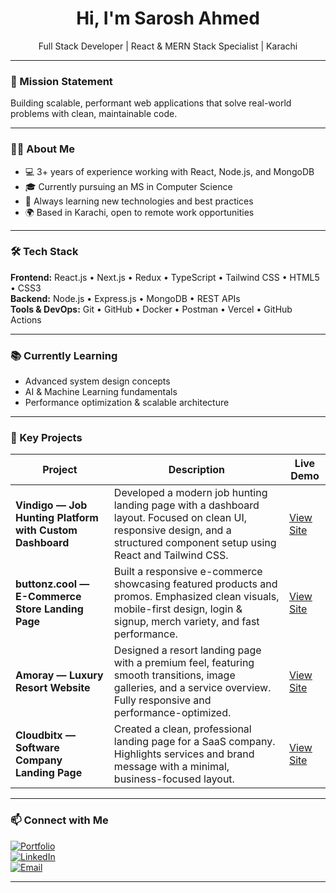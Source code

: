 <h1 align="center">Hi, I'm Sarosh Ahmed</h1>
<p align="center">
  Full Stack Developer | React & MERN Stack Specialist | Karachi
</p>

---

### 🎯 Mission Statement

Building scalable, performant web applications that solve real-world problems with clean, maintainable code.

---

### 👨‍💻 About Me

- 💻 3+ years of experience working with React, Node.js, and MongoDB  
- 🎓 Currently pursuing an MS in Computer Science  
- 🌱 Always learning new technologies and best practices  
- 🌍 Based in Karachi, open to remote work opportunities  

---

### 🛠️ Tech Stack

**Frontend:** React.js • Next.js • Redux • TypeScript • Tailwind CSS • HTML5 • CSS3  
**Backend:** Node.js • Express.js • MongoDB • REST APIs  
**Tools & DevOps:** Git • GitHub • Docker • Postman • Vercel • GitHub Actions

---

### 📚 Currently Learning

- Advanced system design concepts  
- AI & Machine Learning fundamentals  
- Performance optimization & scalable architecture  

---

### 🚀 Key Projects

| Project | Description | Live Demo |
|---------|-------------|-----------|
| **Vindigo — Job Hunting Platform with Custom Dashboard** | Developed a modern job hunting landing page with a dashboard layout. Focused on clean UI, responsive design, and a structured component setup using React and Tailwind CSS. | [View Site](https://frontend-dashboard-gules-rho.vercel.app/) |
| **buttonz.cool — E-Commerce Store Landing Page** | Built a responsive e-commerce showcasing featured products and promos. Emphasized clean visuals, mobile-first design, login & signup, merch variety, and fast performance. | [View Site](https://ecommerce-buttonz.vercel.app/) |
| **Amoray — Luxury Resort Website** | Designed a resort landing page with a premium feel, featuring smooth transitions, image galleries, and a service overview. Fully responsive and performance-optimized. | [View Site](https://amoraydemo.vercel.app/) |
| **Cloudbitx — Software Company Landing Page** | Created a clean, professional landing page for a SaaS company. Highlights services and brand message with a minimal, business-focused layout. | [View Site](https://cloudbitx.vercel.app/) |

---

### 📫 Connect with Me

[![Portfolio](https://img.shields.io/badge/Portfolio-0078D4?style=for-the-badge&logo=visual-studio-code&logoColor=white)](https://sarosh-portfolio-orcin.vercel.app/)  
[![LinkedIn](https://img.shields.io/badge/LinkedIn-0A66C2?style=for-the-badge&logo=linkedin&logoColor=white)](https://www.linkedin.com/in/sarosh-ahmed-48067811b)  
[![Email](https://img.shields.io/badge/Email-D14836?style=for-the-badge&logo=gmail&logoColor=white)](mailto:your.email@example.com)

---

